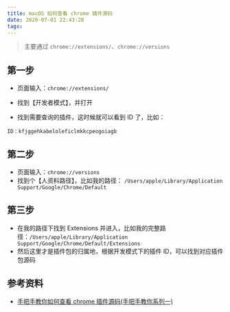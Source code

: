 ```yaml
---
title: macOS 如何查看 chrome 插件源码
date: 2020-07-01 22:43:28
tags:
---
```


> 主要通过 `chrome://extensions/`、`chrome://versions`

<!--more-->

## 第一步

- 页面输入：`chrome://extensions/`

- 找到【开发者模式】，并打开

- 找到需要查询的插件，这时候就可以看到 ID 了，比如：

```
ID：kfjggehkabeloleficlmkkcpeogoiagb
```

## 第二步

- 页面输入：`chrome://versions`
- 找到个【人资料路径】，比如我的路径： `/Users/apple/Library/Application Support/Google/Chrome/Default`

## 第三步

- 在我的路径下找到 Extensions 并进入，比如我的完整路径：`/Users/apple/Library/Application Support/Google/Chrome/Default/Extensions`
- 然后这里才是插件包的归属地，根据开发模式下的插件 ID，可以找到对应插件包源码

## 参考资料

- [手把手教你如何查看 chrome 插件源码(手把手教你系列一)](https://blog.csdn.net/CatTail2012/article/details/8168025?utm_medium=distribute.pc_relevant_t0.none-task-blog-BlogCommendFromMachineLearnPai2-1.nonecase&depth_1-utm_source=distribute.pc_relevant_t0.none-task-blog-BlogCommendFromMachineLearnPai2-1.nonecase)
